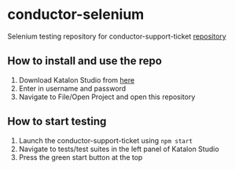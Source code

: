 # conductor-selenium
Selenium testing repository for conductor-support-ticket [repository](https://github.com/thaddeusphua/conductor-support-ticket)

## How to install and use the repo
1. Download Katalon Studio from [here](https://www.katalon.com/)
2. Enter in username and password
3. Navigate to File/Open Project and open this repository

## How to start testing
1. Launch the conductor-support-ticket using ```npm start```
2. Navigate to tests/test suites in the left panel of Katalon Studio
3. Press the green start button at the top
